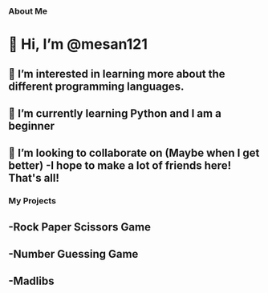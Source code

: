 ### About Me
# 👋 Hi, I’m @mesan121
## 👀 I’m interested in learning more about the different programming languages.
## 🌱 I’m currently learning Python and I am a beginner
## 💞️ I’m looking to collaborate on (Maybe when I get better) -I hope to make a lot of friends here! That's all!

### My Projects
## -Rock Paper Scissors Game
## -Number Guessing Game
## -Madlibs
